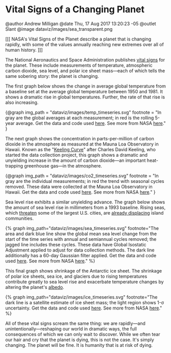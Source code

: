 Vital Signs of a Changing Planet
================================

@author Andrew Milligan
@date Thu, 17 Aug 2017 13:20:23 -05
@outlet Slant
@image dataviz/images/sea_transparent.png

[[[ NASA's Vital Signs of the Planet describe a planet that is changing
rapidly, with some of the values annually reaching new extremes over all of
human history.  ]]]


The National Aeronautics and Space Administration publishes [vital signs][1]
for the planet. These include measurements of temperature, atmospheric carbon
dioxide, sea level, and polar ice sheet mass&mdash;each of which tells the same
sobering story: the planet is changing.

The first graph below shows the change in average global temperature from a
baseline set at the average global temperature between 1950 and 1981. It shows
a dramatic rise in global temperatures. Further, the rate of that rise is also
increasing.

{@graph
  img_path = "dataviz/images/temp_timeseries.svg"
  footnote = "In gray are the global averages at each measurement; in red is
    the rolling 5-year average. Get the data and code used
    [here](https://github.com/slantedlabs/nasa_climate_change_data). See more
    from NASA
    [here](https://climate.nasa.gov/vital-signs/global-temperature/)."
}

The next graph shows the concentration in parts-per-million of carbon dioxide
in the atmosphere as measured at the Mauna Loa Observatory in Hawaii. Known as
the "[Keeling Curve][2]" after Charles David Keeling, who started the data
collection project, this graph shows a dramatic and unyielding increase in the
amount of carbon dioxide&mdash;an important heat-trapping greenhouse
gas&mdash;in the atmosphere.

{@graph
  img_path = "dataviz/images/co2_timeseries.svg"
  footnote = "In gray are the individual measurements; in red the trend with
    seasonal cycles removed. These data were collected at the Mauna Loa
    Observatory in Hawaii. Get the data and code used
    [here](https://github.com/slantedlabs/nasa_climate_change_data). See more
    from NASA [here](https://climate.nasa.gov/vital-signs/carbon-dioxide/)."
}

Sea level rise exhibits a similar unyielding advance. The graph below shows the
amount of sea level rise in millimeters from a 1993 baseline. Rising seas,
which [threaten][3] some of the largest U.S. cities, are [already displacing][4]
island communities.


{% graph img_path="dataviz/images/sea_timeseries.svg" footnote="The area and dark blue line show the global mean sea level change from the start of the time series with annual and semiannual cycles removed; the jagged line includes these cycles. These data have Global Isostatic Adjustment applied to adjust for data collection methods. The dark line additionally has a 60-day Gaussian filter applied. Get the data and code used [here](https://github.com/slantedlabs/nasa_climate_change_data). See more from NASA [here](https://climate.nasa.gov/vital-signs/sea-level/)." %}


This final graph shows shrinkage of the Antarctic ice sheet. The shrinkage of
polar ice sheets, sea ice, and glaciers due to rising temperatures contribute
greatly to sea level rise and exacerbate temperature changes by altering the
planet's [albedo][5].


{% graph img_path="dataviz/images/ice_timeseries.svg" footnote="The dark line is a satellite estimate of ice sheet mass; the light region shows 1-&sigma; uncertainty. Get the data and code used [here](https://github.com/slantedlabs/nasa_climate_change_data). See more from NASA [here](https://climate.nasa.gov/vital-signs/land-ice/)." %}


All of these vital signs scream the same thing: we are rapidly&mdash;and
unintentionally&mdash;reshaping our world in dramatic ways, the full
consequences of which we can only wait to discover. While we often tear our
hair and cry that the planet is dying, this is not the case. It's simply
changing. The planet will be fine. It is humanity that is at risk of dying.



[1]: https://climate.nasa.gov/vital-signs/
[2]: https://en.wikipedia.org/wiki/Keeling_Curve
[3]: http://time.com/4257194/sea-level-rise-climate-change-miami/
[4]: https://www.scientificamerican.com/article/sea-level-rise-swallows-5-whole-pacific-islands/
[5]: https://en.wikipedia.org/wiki/Albedo
